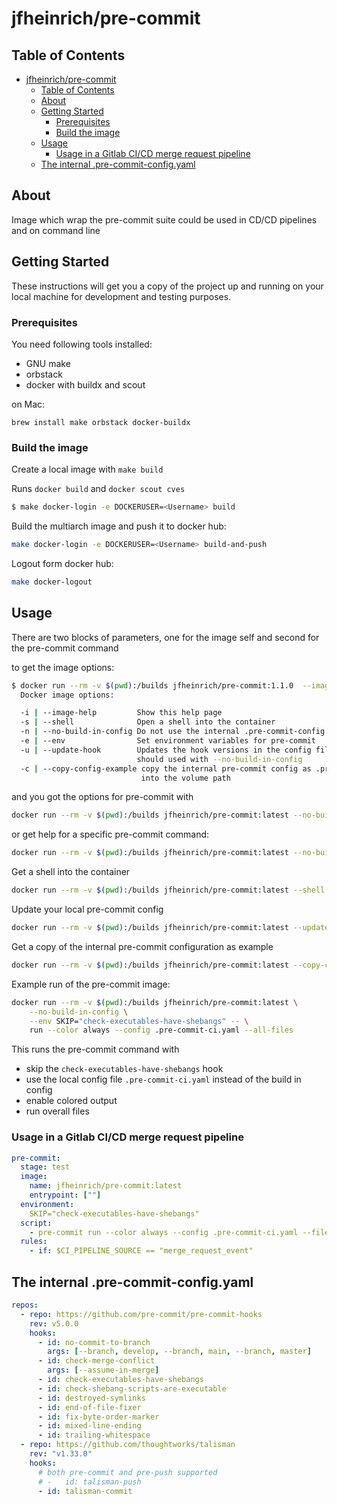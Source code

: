 # jfheinrich/pre-commit

## Table of Contents

- [jfheinrich/pre-commit](#jfheinrichpre-commit)
  - [Table of Contents](#table-of-contents)
  - [About](#about)
  - [Getting Started](#getting-started)
    - [Prerequisites](#prerequisites)
    - [Build the image](#build-the-image)
  - [Usage](#usage)
    - [Usage in a Gitlab CI/CD merge request pipeline](#usage-in-a-gitlab-cicd-merge-request-pipeline)
  - [The internal .pre-commit-config.yaml](#the-internal-pre-commit-configyaml)

## About

Image which wrap the pre-commit suite could be used in CD/CD pipelines and on command line

## Getting Started

These instructions will get you a copy of the project up and running on your local machine for development and testing purposes.

### Prerequisites

You need following tools installed:

- GNU make
- orbstack
- docker with buildx and scout

on Mac:

```
brew install make orbstack docker-buildx
```

### Build the image

Create a local image with `make build`

Runs `docker build` and `docker scout cves`

```bash
$ make docker-login -e DOCKERUSER=<Username> build
```

Build the multiarch image and push it to docker hub:

```bash
make docker-login -e DOCKERUSER=<Username> build-and-push
```

Logout form docker hub:

```bash
make docker-logout
```

## Usage

There are two blocks of parameters, one for the image self and second for the pre-commit command

to get the image options:

```bash
$ docker run --rm -v $(pwd):/builds jfheinrich/pre-commit:1.1.0  --image-help
  Docker image options:

  -i | --image-help         Show this help page
  -s | --shell              Open a shell into the container
  -n | --no-build-in-config Do not use the internal .pre-commit-config.yaml
  -e | --env                Set environment variables for pre-commit
  -u | --update-hook        Updates the hook versions in the config file,
                            should used with --no-build-in-config
  -c | --copy-config-example copy the internal pre-commit config as .pre-commit-config-example.yaml
                             into the volume path

```

and you got the options for pre-commit with

```bash
docker run --rm -v $(pwd):/builds jfheinrich/pre-commit:latest --no-build-in-config --help
```

or get help for a specific pre-commit command:

```bash
docker run --rm -v $(pwd):/builds jfheinrich/pre-commit:latest --no-build-in-config -- help [pre-commit command]
```

Get a shell into the container

```bash
docker run --rm -v $(pwd):/builds jfheinrich/pre-commit:latest --shell
```

Update your local pre-commit config

```bash
docker run --rm -v $(pwd):/builds jfheinrich/pre-commit:latest --update-hook .pre-commit-config.yaml
```

Get a copy of the internal pre-commit configuration as example

```bash
docker run --rm -v $(pwd):/builds jfheinrich/pre-commit:latest --copy-config-example
```


Example run of the pre-commit image:

```bash
docker run --rm -v $(pwd):/builds jfheinrich/pre-commit:latest \
    --no-build-in-config \
    --env SKIP="check-executables-have-shebangs" -- \
    run --color always --config .pre-commit-ci.yaml --all-files
```

This runs the pre-commit command with
- skip the `check-executables-have-shebangs` hook
- use the local config file `.pre-commit-ci.yaml` instead of the build in config
- enable colored output
- run overall files

### Usage in a Gitlab CI/CD merge request pipeline

```yaml
pre-commit:
  stage: test
  image:
    name: jfheinrich/pre-commit:latest
    entrypoint: [""]
  environment:
    SKIP="check-executables-have-shebangs"
  script:
    - pre-commit run --color always --config .pre-commit-ci.yaml --files $(git diff-tree --name-only --no-commit-id $CI_MERGE_REQUEST_TARGET_BRANCH_SHA)
  rules:
    - if: $CI_PIPELINE_SOURCE == "merge_request_event"
```

## The internal .pre-commit-config.yaml

```yaml
repos:
  - repo: https://github.com/pre-commit/pre-commit-hooks
    rev: v5.0.0
    hooks:
      - id: no-commit-to-branch
        args: [--branch, develop, --branch, main, --branch, master]
      - id: check-merge-conflict
        args: [--assume-in-merge]
      - id: check-executables-have-shebangs
      - id: check-shebang-scripts-are-executable
      - id: destroyed-symlinks
      - id: end-of-file-fixer
      - id: fix-byte-order-marker
      - id: mixed-line-ending
      - id: trailing-whitespace
  - repo: https://github.com/thoughtworks/talisman
    rev: "v1.33.0"
    hooks:
      # both pre-commit and pre-push supported
      # -   id: talisman-push
      - id: talisman-commit

```
